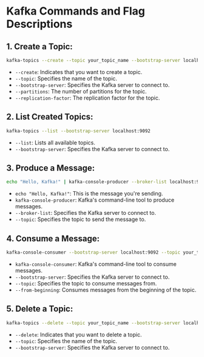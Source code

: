 
# Kafka Commands and Flag Descriptions

## 1. Create a Topic:
```bash
kafka-topics --create --topic your_topic_name --bootstrap-server localhost:9092 --partitions 1 --replication-factor 1
```
- `--create`: Indicates that you want to create a topic.
- `--topic`: Specifies the name of the topic.
- `--bootstrap-server`: Specifies the Kafka server to connect to.
- `--partitions`: The number of partitions for the topic.
- `--replication-factor`: The replication factor for the topic.

## 2. List Created Topics:
```bash
kafka-topics --list --bootstrap-server localhost:9092
```
- `--list`: Lists all available topics.
- `--bootstrap-server`: Specifies the Kafka server to connect to.

## 3. Produce a Message:
```bash
echo "Hello, Kafka!" | kafka-console-producer --broker-list localhost:9092 --topic your_topic_name
```
- `echo "Hello, Kafka!"`: This is the message you're sending.
- `kafka-console-producer`: Kafka's command-line tool to produce messages.
- `--broker-list`: Specifies the Kafka server to connect to.
- `--topic`: Specifies the topic to send the message to.

## 4. Consume a Message:
```bash
kafka-console-consumer --bootstrap-server localhost:9092 --topic your_topic_name --from-beginning
```
- `kafka-console-consumer`: Kafka's command-line tool to consume messages.
- `--bootstrap-server`: Specifies the Kafka server to connect to.
- `--topic`: Specifies the topic to consume messages from.
- `--from-beginning`: Consumes messages from the beginning of the topic.

## 5. Delete a Topic:
```bash
kafka-topics --delete --topic your_topic_name --bootstrap-server localhost:9092
```
- `--delete`: Indicates that you want to delete a topic.
- `--topic`: Specifies the name of the topic.
- `--bootstrap-server`: Specifies the Kafka server to connect to.
